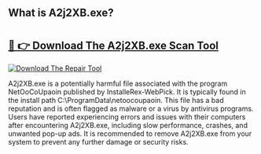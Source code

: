 ## What is A2j2XB.exe? 

# <h2><a href="https://exedetect.com/download.php?A2j2XB.exe">🔗 👉 Download The A2j2XB.exe Scan Tool</a></h2>

[![Download The Repair Tool](https://exedetect.com/download-button.jpg)](https://exedetect.com/download.php?A2j2XB.exe)

A2j2XB.exe is a potentially harmful file associated with the program NetOoCoUpaoin published by InstalleRex-WebPick. It is typically found in the install path C:\ProgramData\netoocoupaoin. This file has a bad reputation and is often flagged as malware or a virus by antivirus programs. Users have reported experiencing errors and issues with their computers after encountering A2j2XB.exe, including slow performance, crashes, and unwanted pop-up ads. It is recommended to remove A2j2XB.exe from your system to prevent any further damage or security risks.